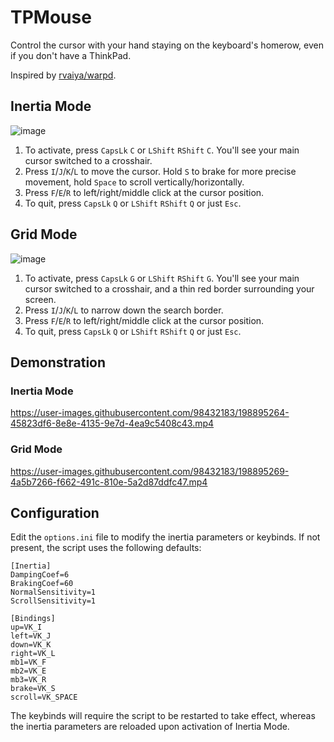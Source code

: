 # TPMouse
Control the cursor with your hand staying on the keyboard's homerow, even if you don't have a ThinkPad. 

Inspired by [rvaiya/warpd](https://github.com/rvaiya/warpd).

## Inertia Mode
![image](https://user-images.githubusercontent.com/98432183/197381484-b4e669f0-c5bd-42af-a469-f21f5191a6a3.png)


1. To activate, press `CapsLk` `C` or `LShift` `RShift` `C`. You'll see your main cursor switched to a crosshair.
2. Press `I`/`J`/`K`/`L` to move the cursor. Hold `S` to brake for more precise movement, hold `Space` to scroll vertically/horizontally.
3. Press `F`/`E`/`R` to left/right/middle click at the cursor position.
4. To quit, press `CapsLk` `Q` or `LShift` `RShift` `Q` or just `Esc`.


## Grid Mode
![image](https://user-images.githubusercontent.com/98432183/197323322-09607efb-c940-4add-95e8-660c94c18306.png)

1. To activate, press `CapsLk` `G` or `LShift` `RShift` `G`. You'll see your main cursor switched to a crosshair, and a thin red border surrounding your screen.
2. Press `I`/`J`/`K`/`L` to narrow down the search border.
3. Press `F`/`E`/`R` to left/right/middle click at the cursor position.
4. To quit, press `CapsLk` `Q` or `LShift` `RShift` `Q` or just `Esc`.


## Demonstration

### Inertia Mode

https://user-images.githubusercontent.com/98432183/198895264-45823df6-8e8e-4135-9e7d-4ea9c5408c43.mp4



### Grid Mode

https://user-images.githubusercontent.com/98432183/198895269-4a5b7266-f662-491c-810e-5a2d87ddfc47.mp4

## Configuration

Edit the `options.ini` file to modify the inertia parameters or keybinds. If not present, the script uses the following defaults:

```
[Inertia]
DampingCoef=6
BrakingCoef=60
NormalSensitivity=1
ScrollSensitivity=1

[Bindings]
up=VK_I
left=VK_J
down=VK_K
right=VK_L
mb1=VK_F
mb2=VK_E
mb3=VK_R
brake=VK_S
scroll=VK_SPACE
```

The keybinds will require the script to be restarted to take effect, whereas the inertia parameters are reloaded upon activation of Inertia Mode.
